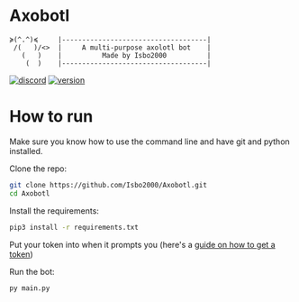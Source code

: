 # Axobotl

```
≽(^.^)≼     |------------------------------------|
 /(   )/<>  |     A multi-purpose axolotl bot    |
   (   )    |          Made by Isbo2000          |
    (  )    |------------------------------------|
```

[![discord](https://img.shields.io/discord/897522685192597504?color=blue&label=discord)](https://discord.gg/yPVFHFvCFY) [![version](https://img.shields.io/github/v/release/Isbo2000/Axobotl)](https://github.com/Isbo2000/Axobotl/releases/latest)

# How to run

Make sure you know how to use the command line and have git and python installed.

Clone the repo:

```sh
git clone https://github.com/Isbo2000/Axobotl.git
cd Axobotl
```

Install the requirements:

```sh
pip3 install -r requirements.txt
```

Put your token into when it prompts you (here's a [guide on how to get a token](https://github.com/reactiflux/discord-irc/wiki/Creating-a-discord-bot-&-getting-a-token))

Run the bot:

```sh
py main.py
```